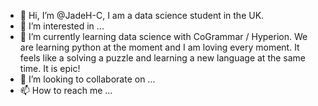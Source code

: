 - 👋 Hi, I’m @JadeH-C, I am a data science student in the UK.
- 👀 I’m interested in ...
- 🌱 I’m currently learning data science with CoGrammar / Hyperion. We are learning python at the moment and I am loving every moment. It feels like a solving a puzzle and learning a new language at the same time. It is epic!
- 💞️ I’m looking to collaborate on ...
- 📫 How to reach me ...

<!---
JadeH-C/JadeH-C is a ✨ special ✨ repository because its `README.md` (this file) appears on your GitHub profile.
You can click the Preview link to take a look at your changes.
--->

